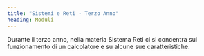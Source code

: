 ```yaml
---
title: "Sistemi e Reti - Terzo Anno"
heading: Moduli
---
```


Durante il terzo anno, nella materia Sistema Reti ci si concentra sul
funzionamento di un calcolatore e su alcune sue caratteristiche.